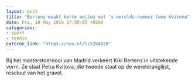 ```yaml
---
layout: post
title: "Bertens maakt korte metten met 's werelds nummer twee Kvitova"
date: Fri, 10 May 2019 17:50:05 +0200
categories: 
- sport 
- tennis 
externe_link: "https://nos.nl/l/2284020"
---
```


Bij het masterstoernooi van Madrid verkeert Kiki Bertens in uitstekende vorm. Ze slaat Petra Kvitova, die tweede staat op de wereldranglijst, resoluut van het gravel.
